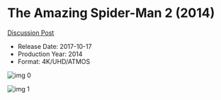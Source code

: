 # The Amazing Spider-Man 2 (2014)

[Discussion Post](https://www.avsforum.com/threads/bass-eq-for-filtered-movies.2995212/post-58237934)

* Release Date: 2017-10-17
* Production Year: 2014
* Format: 4K/UHD/ATMOS

![img 0](https://i.imgur.com/mZO4jnt.jpg)

![img 1](https://i.imgur.com/rKux8Jd.jpg)


